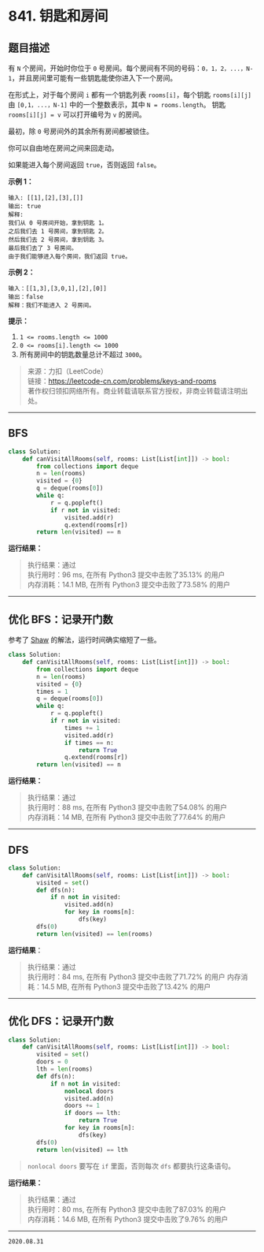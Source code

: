 # 841. 钥匙和房间

## 题目描述

有 `N` 个房间，开始时你位于 `0` 号房间。每个房间有不同的号码：`0，1，2，...，N-1`，并且房间里可能有一些钥匙能使你进入下一个房间。

在形式上，对于每个房间 `i` 都有一个钥匙列表 `rooms[i]`，每个钥匙 `rooms[i][j]` 由 `[0,1，...，N-1]` 中的一个整数表示，其中 `N = rooms.length`。 钥匙 `rooms[i][j] = v` 可以打开编号为 `v` 的房间。

最初，除 `0` 号房间外的其余所有房间都被锁住。

你可以自由地在房间之间来回走动。

如果能进入每个房间返回 `true`，否则返回 `false`。

**示例 1：**

```text
输入: [[1],[2],[3],[]]
输出: true
解释:  
我们从 0 号房间开始，拿到钥匙 1。
之后我们去 1 号房间，拿到钥匙 2。
然后我们去 2 号房间，拿到钥匙 3。
最后我们去了 3 号房间。
由于我们能够进入每个房间，我们返回 true。
```

**示例 2：**

```text
输入：[[1,3],[3,0,1],[2],[0]]
输出：false
解释：我们不能进入 2 号房间。
```

**提示：**

1. `1 <= rooms.length <= 1000`
2. `0 <= rooms[i].length <= 1000`
3. 所有房间中的钥匙数量总计不超过 `3000`。

> 来源：力扣（LeetCode）  
> 链接：<https://leetcode-cn.com/problems/keys-and-rooms>  
> 著作权归领扣网络所有。商业转载请联系官方授权，非商业转载请注明出处。

---

## BFS

```python
class Solution:
    def canVisitAllRooms(self, rooms: List[List[int]]) -> bool:
        from collections import deque
        n = len(rooms)
        visited = {0}
        q = deque(rooms[0])
        while q:
            r = q.popleft()
            if r not in visited:
                visited.add(r)
                q.extend(rooms[r])
        return len(visited) == n
```

**运行结果：**
> 执行结果：通过  
> 执行用时：96 ms, 在所有 Python3 提交中击败了35.13% 的用户  
> 内存消耗：14.1 MB, 在所有 Python3 提交中击败了73.58% 的用户

---

## 优化 BFS：记录开门数

参考了 [Shaw](https://leetcode-cn.com/problems/keys-and-rooms/solution/jian-dan-di-gui-kai-men-ji-lu-kai-men-shu-zuo-wei-/) 的解法，运行时间确实缩短了一些。

```python
class Solution:
    def canVisitAllRooms(self, rooms: List[List[int]]) -> bool:
        from collections import deque
        n = len(rooms)
        visited = {0}
        times = 1
        q = deque(rooms[0])
        while q:
            r = q.popleft()
            if r not in visited:
                times += 1
                visited.add(r)
                if times == n:
                    return True
                q.extend(rooms[r])
        return len(visited) == n
```

**运行结果：**

> 执行结果：通过  
> 执行用时：88 ms, 在所有 Python3 提交中击败了54.08% 的用户  
> 内存消耗：14 MB, 在所有 Python3 提交中击败了77.64% 的用户

---

## DFS

```python
class Solution:
    def canVisitAllRooms(self, rooms: List[List[int]]) -> bool:
        visited = set()
        def dfs(n):
            if n not in visited:
                visited.add(n)
                for key in rooms[n]:
                    dfs(key)
        dfs(0)
        return len(visited) == len(rooms)
```

**运行结果**：

> 执行结果：通过  
> 执行用时：84 ms, 在所有 Python3 提交中击败了71.72% 的用户
> 内存消耗：14.5 MB, 在所有 Python3 提交中击败了13.42% 的用户

---

## 优化 DFS：记录开门数

```python
class Solution:
    def canVisitAllRooms(self, rooms: List[List[int]]) -> bool:
        visited = set()
        doors = 0
        lth = len(rooms)
        def dfs(n):
            if n not in visited:
                nonlocal doors
                visited.add(n)
                doors += 1
                if doors == lth:
                    return True
                for key in rooms[n]:
                    dfs(key)
        dfs(0)
        return len(visited) == lth

```

> `nonlocal doors` 要写在 `if` 里面，否则每次 `dfs` 都要执行这条语句。

**运行结果：**

> 执行结果：通过  
> 执行用时：80 ms, 在所有 Python3 提交中击败了87.03% 的用户  
> 内存消耗：14.6 MB, 在所有 Python3 提交中击败了9.76% 的用户

---

`2020.08.31`
